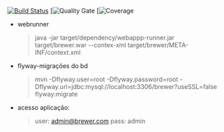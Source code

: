 [![Build Status](https://travis-ci.org/rfaguiar/spring-mvc-brewer.svg?branch=master)](https://travis-ci.org/rfaguiar/spring-mvc-brewer) [![Quality Gate](https://sonarcloud.io/api/project_badges/measure?project=com.brewer%3Abrewer&metric=alert_status) [![Coverage](https://sonarcloud.io/api/project_badges/measure?project=com.brewer%3Abrewer&metric=coverage)

* webrunner
    > java -jar target/dependency/webappp-runner.jar target/brewer.war --contex-xml target/brewer/META-INF/context.xml

* flyway-migrações do bd
    > mvn -Dflyway.user=root -Dflyway.password=root -Dflyway.url=jdbc:mysql://localhost:3306/brewer?useSSL=false flyway:migrate
* acesso aplicação:
    > user: admin@brewer.com
    > pass: admin
